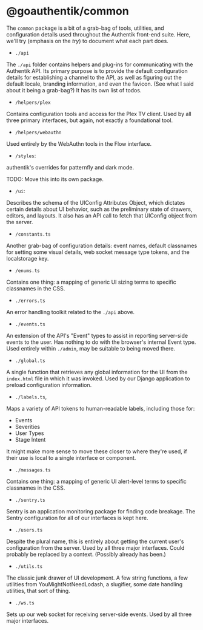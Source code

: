 # @goauthentik/common

The `common` package is a bit of a grab-bag of tools, utilities, and configuration details used
throughout the Authentik front-end suite. Here, we'll try (emphasis on the *try*) to document what
each part does.

- `./api`

The `./api` folder contains helpers and plug-ins for communicating with the Authentik API.  Its
primary purpose is to provide the default configuration details for establishing a channel to the
API, as well as figuring out the default locale, branding information, and even the favicon.  (See
what I said about it being a grab-bag?)  It has its own list of todos.

- `/helpers/plex`

Contains configuration tools and access for the Plex TV client. Used by all three primary
interfaces, but again, not exactly a foundational tool. 

- `/helpers/webauthn`

Used entirely by the WebAuthn tools in the Flow interface.

- `/styles`:

authentik's overrides for patternfly and dark mode.

TODO: Move this into its own package.

- `/ui`:

Describes the schema of the UIConfig Attributes Object, which dictates certain details about UI
behavior, such as the preliminary state of drawers, editors, and layouts.  It also has an API call
to fetch that UIConfig object from the server.

- `/constants.ts`

Another grab-bag of configuration details: event names, default classnames for setting some visual
details, web socket message type tokens, and the localstorage key.

- `/enums.ts`

Contains one thing: a mapping of generic UI sizing terms to specific classnames in the CSS.

- `./errors.ts`

An error handling toolkit related to the `./api` above.

- `./events.ts`

An extension of the API's "Event" types to assist in reporting server-side events to the user.  Has
nothing to do with the browser's internal Event type.  Used entirely within `./admin`, may be
suitable to being moved there.

- `./global.ts`

A single function that retrieves any global information for the UI from the `index.html` file in
which it was invoked.  Used by our Django application to preload configuration information.

- `./labels.ts`,

Maps a variety of API tokens to human-readable labels, including those for:
  - Events
  - Severities
  - User Types
  - Stage Intent
  
It might make more sense to move these closer to where they're used, if their use is local to a
single interface or component.

- `./messages.ts`

Contains one thing: a mapping of generic UI alert-level terms to specific classnames in the CSS.

- `./sentry.ts`

Sentry is an application monitoring package for finding code breakage. The Sentry configuration for
all of our interfaces is kept here.

- `./users.ts`

Despite the plural name, this is entirely about getting the current user's configuration from the
server.  Used by all three major interfaces.  Could probably be replaced by a context.  (Possibly
already has been.)

- `./utils.ts`

The classic junk drawer of UI development. A few string functions, a few utilities from
YouMightNotNeedLodash, a slugifier, some date handling utilities, that sort of thing.

- `./ws.ts`

Sets up our web socket for receiving server-side events. Used by all three major interfaces.



